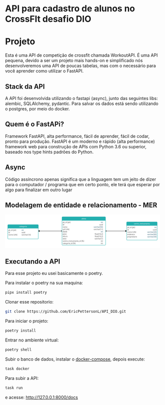 # API para cadastro de alunos no CrossFIt desafio DIO

# Projeto

Esta é uma API de competição de crossfit chamada WorkoutAPI. É uma API pequena, devido a ser um projeto mais hands-on e simplificado nós desenvolveremos uma API de poucas tabelas, mas com o necessário para você aprender como utilizar o FastAPI.

## Stack da API
A API foi desenvolvida utilizando o fastapi (async), junto das seguintes libs: alembic, SQLAlchemy, pydantic. Para salvar os dados está sendo utilizando o postgres, por meio do docker.

## Quem é o FastAPi?
Framework FastAPI, alta performance, fácil de aprender, fácil de codar, pronto para produção. FastAPI é um moderno e rápido (alta performance) framework web para construção de APIs com Python 3.6 ou superior, baseado nos type hints padrões do Python.

## Async
Código assíncrono apenas significa que a linguagem tem um jeito de dizer para o computador / programa que em certo ponto, ele terá que esperar por algo para finalizar em outro lugar

## Modelagem de entidade e relacionamento - MER
![Modelagem de entidade e relacionamento - MER](mer.jpg)

## Executando a API
Para esse projeto eu usei basicamente o poetry.

Para instalar o poetry na sua maquina:
```bash
pipx install poetry
``` 
Clonar esse repositorio:
```bash
git clone https://github.com/EricPettersonL/API_DIO.git
```


Para iniciar o projeto:
```bash
poetry install
```
Entrar no ambiente virtual:
```bash
poetry shell
```
Subir o banco de dados, instalar o [docker-compose](https://docs.docker.com/compose/install/linux/), depois execute:
```bash
task docker
```
Para subir a API:

```bash
task run
```
e acesse: http://127.0.0.1:8000/docs

